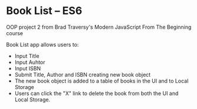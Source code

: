 # Book List – ES6
OOP project 2 from Brad Traversy's Modern JavaScript From The Beginning course

Book List app allows users to:
  * Input Title
  * Input Auhtor
  * Input ISBN
  * Submit Title, Author and ISBN creating new book object
  * The new book object is added to a table of books in the UI and to Local Storage
  * Users can click the "X" link to delete the book from both the UI and Local Storage.